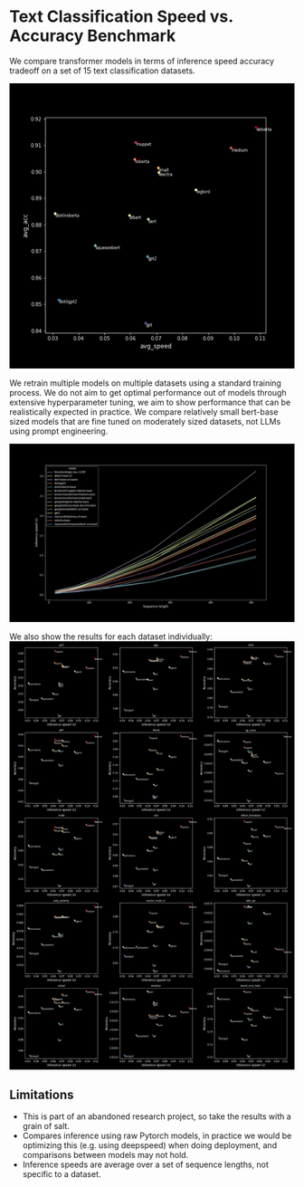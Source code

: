 # Text Classification Speed vs. Accuracy Benchmark
We compare transformer models in terms of inference speed accuracy tradeoff on a set of 15 text classification datasets.

![image](results/avg_speed_acc.png)

We retrain multiple models on multiple datasets using a standard training process. We do not aim to get optimal performance out of models through extensive hyperparameter tuning, we aim to show performance that can be realistically expected in practice. We compare relatively small bert-base sized models that are fine tuned on moderately sized datasets, not LLMs using prompt engineering.

![image](results/inference_speed_seq_len.png)

We also show the results for each dataset individually:
![image](results/accuracy_vs_speed.png)

## Limitations

* This is part of an abandoned research project, so take the results with a grain of salt.
* Compares inference using raw Pytorch models, in practice we would be optimizing this (e.g. using deepspeed) when doing deployment, and comparisons between models may not hold.
* Inference speeds are average over a set of sequence lengths, not specific to a dataset.
